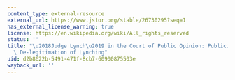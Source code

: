 ```yaml
---
content_type: external-resource
external_url: https://www.jstor.org/stable/26730295?seq=1
has_external_license_warning: true
license: https://en.wikipedia.org/wiki/All_rights_reserved
status: ''
title: "\u2018Judge Lynch\u2019 in the Court of Public Opinion: Publicity and the\
  \ De-legitimation of Lynching"
uid: d2b8622b-5491-471f-8cb7-60900875503e
wayback_url: ''
---
```

